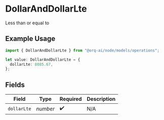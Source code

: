 # DollarAndDollarLte

Less than or equal to

## Example Usage

```typescript
import { DollarAndDollarLte } from "@orq-ai/node/models/operations";

let value: DollarAndDollarLte = {
  dollarLte: 8085.67,
};
```

## Fields

| Field              | Type               | Required           | Description        |
| ------------------ | ------------------ | ------------------ | ------------------ |
| `dollarLte`        | *number*           | :heavy_check_mark: | N/A                |